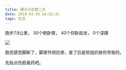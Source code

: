 ```yaml
---
title: 硬汉计划第二天
date: 2019-03-26 14:52:31
tags: 生活
---
```


跑步7.9公里， 30个俯卧撑， 40个仰卧起坐， 0个深蹲

![](jiayou.jpg)
<!-- more -->

跑完感觉脚断了，脚掌外侧巨疼，查了后是软组织挫伤导致的。

先贴点伤筋膏药吧。

